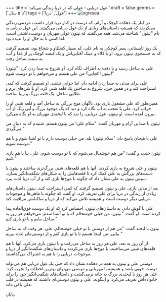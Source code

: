 +++
title = 'غول دریایی - غولی که در دریا زندگی می‌کند.'
draft = false
genres = ['تا ۵ سال']
tags = ['غول', 'دریا']
+++
![ogresea](/107.OgreSee.jpg)

در کنار یک دهکده کوچک و آرام، که درست در کنار دریا قرار داشت، مردمی زندگی می‌کردند که همیشه داستان‌های زیادی از یک غول دریایی می‌گفتند. این غول دریایی به نام "نپتون" شناخته می‌شد. همه می‌گفتند که نپتون غولی مهربان و دوست‌داشتنی است، اما کسی تا به حال او را ندیده بود.

یک روز تابستانی، پسر کوچکی به نام علی، که بسیار کنجکاو و شجاع بود، تصمیم گرفت که به جستجوی نپتون برود. او با کلاه و عینک آفتابی‌اش و یک کیسه کوچک پر از غذا و آب، به سمت ساحل رفت.

علی به ساحل رسید و با دقت به اطراف نگاه کرد. او شروع به صدا زدن کرد: "نپتون! نپتون! کجایی؟ من علی هستم و می‌خواهم با تو دوست شوم!"

علی برای مدتی به صدا زدن ادامه داد، اما جوابی نشنید. او تصمیم گرفت که کمی استراحت کند و در همین حین، شروع به ساختن یک قلعه شنی کرد. او با شن‌های نرم و طلایی ساحل، یک قلعه بزرگ و زیبا ساخت.

همین‌طور که علی مشغول بازی بود، ناگهان موج بزرگی به ساحل آمد و قلعه شنی او را خراب کرد. علی با تعجب به آب نگاه کرد و دید که یک موجود بزرگ و آبی رنگ از آب بیرون آمده است. او نپتون، غول دریایی، را دید که با لبخندی مهربان به او نگاه می‌کرد.

نپتون با صدایی آرام و مهربان گفت: "سلام علی! من نپتون هستم. شنیدم که به دنبال من می‌گردی."

علی با هیجان پاسخ داد: "سلام نپتون! بله، من خیلی دوست دارم با تو آشنا شوم و با هم دوست شویم."

نپتون خندید و گفت: "من هم خوشحال می‌شوم که با تو دوست شوم، علی. بیا با هم بازی کنیم."

نپتون و علی شروع به بازی کردند. آنها با هم قلعه‌های شنی بزرگ‌تری ساختند و نپتون با دست‌های بزرگش به علی کمک کرد تا قلعه‌هایش را به شکل‌های شگفت‌انگیز بسازد. سپس نپتون به علی نشان داد که چگونه با موج‌ها بازی کند و از آب دریا لذت ببرد.

بعد از مدتی بازی، علی و نپتون تصمیم گرفتند که کمی استراحت کنند. نپتون داستان‌های زیادی از زندگی در دریا برای علی تعریف کرد. او گفت که چگونه با ماهی‌ها و موجودات دریایی دیگر دوست است و همیشه تلاش می‌کند که از دریا و ساکنانش مراقبت کند.

علی با گوش دادن به داستان‌های نپتون، احساس کرد که او یک دوست فوق‌العاده پیدا کرده است. او گفت: "نپتون، من خیلی خوشحالم که با تو آشنا شدم. می‌خواهم هر روز به ساحل بیایم و با تو بازی کنم."

نپتون با لبخند گفت: "من هم از دوستی با تو خیلی خوشحالم، علی. هر وقت که به ساحل بیایی، من اینجا هستم تا با تو بازی کنم و از دوستی‌مان لذت ببریم."

از آن روز به بعد، علی هر روز به ساحل می‌رفت و با نپتون بازی می‌کرد. آنها با هم قلعه‌های شنی می‌ساختند، با موج‌ها بازی می‌کردند و داستان‌های شگفت‌انگیز از دریا و موجودات دریایی را با هم به اشتراک می‌گذاشتند.

دوستی علی و نپتون به همه در دهکده نشان داد که حتی یک غول دریایی هم می‌تواند دوست خوبی باشد و همیشه با مهربانی و دوستی می‌توان بهترین لحظات را تجربه کرد. علی هر روز با لبخندی بزرگ به خانه برمی‌گشت و داستان‌های شگفت‌انگیز خود را برای خانواده‌اش تعریف می‌کرد. و اینگونه، علی و نپتون دوستی‌ای داشتند که همیشه در قلب علی باقی ماند.

پایان.
